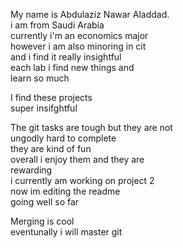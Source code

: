 My name is Abdulaziz Nawar Aladdad.  
i am from Saudi Arabia  
currently i'm an economics major  
however i am also minoring in cit   
and i find it really insightful  
each lab i find new things and  
learn so much  
  
I find these projects  
super insifghtful  
  
The git tasks are tough but they are not  
ungodly hard to complete  
they are kind of fun   
overall i enjoy them and they are  
rewarding  
i currently am working on project 2  
now im editing the readme  
going well so far  
  
Merging is cool  
eventunally i will master git  
